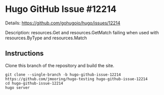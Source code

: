 # Hugo GitHub Issue #12214

Details: <https://github.com/gohugoio/hugo/issues/12214>

Description: resources.Get and resources.GetMatch failing when used with resources.ByType and resources.Match

## Instructions

Clone this branch of the repository and build the site.

```text
git clone --single-branch -b hugo-github-issue-12214 https://github.com/jmooring/hugo-testing hugo-github-issue-12214
cd hugo-github-issue-12214
hugo server
```
